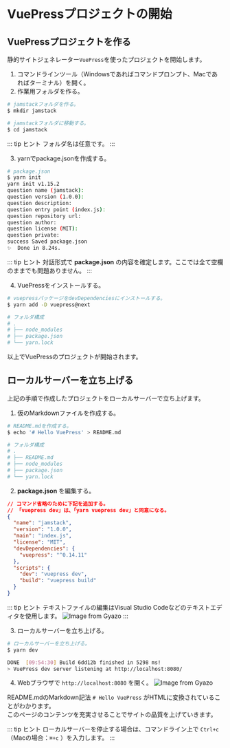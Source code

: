 # VuePressプロジェクトの開始

## VuePressプロジェクトを作る

静的サイトジェネレーター`VuePress`を使ったプロジェクトを開始します。

1. コマンドラインツール（Windowsであればコマンドプロンプト、Macであればターミナル）を開く。
2. 作業用フォルダを作る。
```bash
# jamstackフォルダを作る。
$ mkdir jamstack

# jamstackフォルダに移動する。
$ cd jamstack
```

::: tip <i class="fas fa-comments"></i> ヒント
フォルダ名は任意です。
:::

3. yarnでpackage.jsonを作成する。
```bash
# package.json
$ yarn init
yarn init v1.15.2
question name (jamstack):
question version (1.0.0):
question description:
question entry point (index.js):
question repository url:
question author:
question license (MIT):
question private:
success Saved package.json
✨  Done in 8.24s.
```

::: tip <i class="fas fa-comments"></i> ヒント
対話形式で **package.json** の内容を確定します。ここでは全て空欄のままでも問題ありません。
:::

4. VuePressをインストールする。
```bash
# vuepressパッケージをdevDependenciesにインストールする。
$ yarn add -D vuepress@next

# フォルダ構成
# .
# ├── node_modules
# ├── package.json
# └── yarn.lock
```

以上でVuePressのプロジェクトが開始されます。

## ローカルサーバーを立ち上げる
上記の手順で作成したプロジェクトをローカルサーバーで立ち上げます。

1. 仮のMarkdownファイルを作成する。
```bash
# README.mdを作成する。
$ echo '# Hello VuePress' > README.md

# フォルダ構成
# .
# ├── README.md
# ├── node_modules
# ├── package.json
# └── yarn.lock
```

2. **package.json** を編集する。
```json
// コマンド省略のために下記を追加する。
// 「vuepress dev」は、「yarn vuepress dev」と同意になる。
{
  "name": "jamstack",
  "version": "1.0.0",
  "main": "index.js",
  "license": "MIT",
  "devDependencies": {
    "vuepress": "^0.14.11"
  },
  "scripts": {
    "dev": "vuepress dev",
    "build": "vuepress build"
  }
}
```

::: tip <i class="fas fa-comments"></i> ヒント
テキストファイルの編集はVisual Studio Codeなどのテキストエディタを使用します。
![Image from Gyazo](https://i.gyazo.com/1d9bef857344602d72e445cc3cfec41d.png)
:::

3. ローカルサーバーを立ち上げる。
```bash
# ローカルサーバーを立ち上げる。
$ yarn dev

DONE  [09:54:30] Build 6dd12b finished in 5298 ms!
> VuePress dev server listening at http://localhost:8080/
```

4. Webブラウザで `http://localhost:8080` を開く。
![Image from Gyazo](https://i.gyazo.com/43f740a3c079e2eddad1e59141da4de5.png)

README.mdのMarkdown記法 `# Hello VuePress` がHTMLに変換されていることがわかります。  
このページのコンテンツを充実させることでサイトの品質を上げていきます。

::: tip <i class="fas fa-comments"></i> ヒント
ローカルサーバーを停止する場合は、コマンドライン上で `Ctrl+c` （Macの場合：`⌘+c` ）を入力します。
:::
